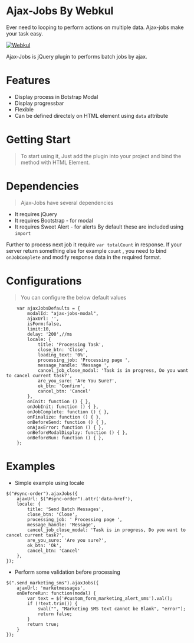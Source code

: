 # Ajax-Jobs By Webkul
Ever need to looping to perform actions on multiple data. Ajax-jobs make your task easy.

[![Webkul](https://store.webkul.com/skin/frontend/webkul/store/images/webkul-store-logo.png)](https://webkul.com)


Ajax-Jobs is jQuery plugin to performs batch jobs by ajax.

# Features
- Display process in Botstrap Modal
- Display progressbar
- Flexible 
- Can be defined directely on HTML element using ```data``` attribute

# Getting Start
> To start using it, Just add the plugin into your project and bind the method with HTML Element.
# Dependencies 
> Ajax-Jobs have several dependencies
- It requires jQuery
- It requires Bootstrap - for modal
- It requires Sweet Alert - for alerts
By default these are included using ```import```

Further to process next job it require ```var totalCount``` in response. If your server return something else for example ```count``` , you need to bind ```onJobComplete``` and modify response data in the required format.
# Configurations 
> You can configure the below default values 
```
    var ajaxJobsDefaults = {    
        modalId: "ajax-jobs-modal",
        ajaxUrl: '',
        isForm:false,
        limit:10,     
        delay: '200',//ms
        locale: {
            title: 'Processing Task',
            close_btn: 'Close',
            loading_text: '0%',
            processing_job: 'Processing page ',
            message_handle: 'Message ',
            cancel_job_close_modal: 'Task is in progress, Do you want to cancel current task?',
            are_you_sure: 'Are You Sure?',
            ok_btn: 'Confirm',
            cancel_btn: 'Cancel'
        }, 
        onInit: function () { },
        onJobInit: function () { },
        onJobComplete: function () { },
        onFinalize: function () { },
        onBeforeSend: function () { },
        onAjaxError: function () { },
        onBeforeModalDisplay: function () { },
        onBeforeRun: function () { },
    };
 ```  
# Examples
- Simple example using locale
```
$("#sync-order").ajaxJobs({
    ajaxUrl: $("#sync-order").attr('data-href'),
    locale: {
        title: 'Send Batch Messages',
        close_btn: 'Close',
        processing_job: ' Processing page ',
        message_handle: 'Message',
        cancel_job_close_modal: 'Task is in progress, Do you want to cancel current task?',
        are_you_sure: 'Are you sure?',
        ok_btn: 'Ok',
        cancel_btn: 'Cancel'
    },
});
```
- Perform some validation before processing
```
$(".send_marketing_sms").ajaxJobs({
    ajaxUrl: 'marketmessages',
    onBeforeRun: function(modal) {
        var text = $('#custom_form_marketing_alert_sms').val();
        if (!text.trim()) {
            swal("", "Marketing SMS text cannot be Blank", "error");
            return false;
        }
        return true;
    }
});
```


